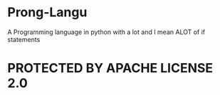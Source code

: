# Prong-Langu
A Programming language in python with a lot and I mean ALOT of if statements

# PROTECTED BY APACHE LICENSE 2.0